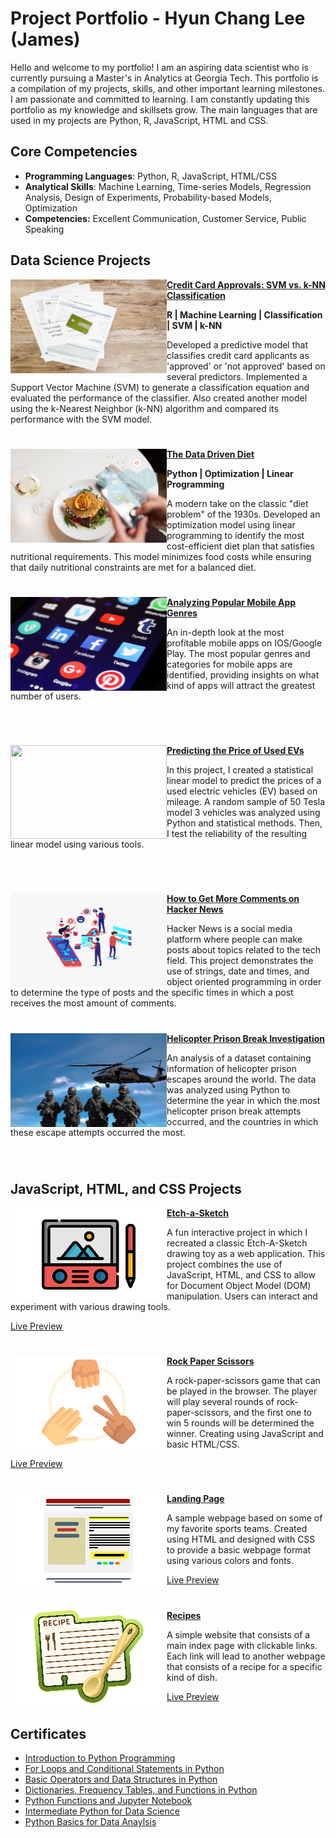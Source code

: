 # Project Portfolio - Hyun Chang Lee (James)
Hello and welcome to my portfolio! I am an aspiring data scientist who is currently pursuing a Master's in Analytics at Georgia Tech. This portfolio is a compilation of my projects, skills, and other important learning milestones. I am passionate and committed to learning. I am constantly updating this portfolio as my knowledge and skillsets grow. The main languages that are used in my projects are Python, R, JavaScript, HTML and CSS. 

## Core Competencies

- **Programming Languages**: Python, R, JavaScript, HTML/CSS
- **Analytical Skills**: Machine Learning, Time-series Models, Regression Analysis, Design of Experiments, Probability-based Models, Optimization
- **Competencies:** Excellent Communication, Customer Service, Public Speaking



## Data Science Projects

<img align="left" width="250" height="150" src="https://github.com/leegusckd/Portfolio/blob/main/Images/credit_card.jpg"> **[Credit Card Approvals: SVM vs. k-NN Classification](https://github.com/leegusckd/Classification_SVM_KNN/tree/main?tab=readme-ov-file)**

**R | Machine Learning | Classification | SVM | k-NN**

Developed a predictive model that classifies credit card applicants as 'approved' or 'not approved' based on several predictors. Implemented a Support Vector Machine (SVM) to generate a classification equation and evaluated the performance of the classifier. Also created another model using the k-Nearest Neighbor (k-NN) algorithm and compared its performance with the SVM model. 



#


<img align="left" width="250" height="150" src="https://github.com/leegusckd/Portfolio/blob/main/Images/data_diet.png"> **[The Data Driven Diet](https://github.com/leegusckd/Optimization_Diet_Problem)**

**Python | Optimization | Linear Programming**

A modern take on the classic "diet problem" of the 1930s. Developed an optimization model using linear programming to identify the most cost-efficient diet plan that satisfies nutritional requirements. This model minimizes food costs while ensuring that daily nutritional constraints are met for a balanced diet. 


#

<img align="left" width="250" height="150" src="https://github.com/leegusckd/Portfolio/blob/main/Images/apps.jpg"> **[Analyzing Popular Mobile App Genres](https://github.com/leegusckd/Appstore_analysis)**

An in-depth look at the most profitable mobile apps on IOS/Google Play. The most popular genres and categories for mobile apps are identified, providing insights on what kind of apps will attract the greatest number of users. 

<br>

#

<img align="left" width="250" height="150" src="https://github.com/leegusckd/Portfolio/blob/main/Images/cars.jpg"> **[Predicting the Price of Used EVs](https://github.com/leegusckd/Used-Car-Analysis)**

In this project, I created a statistical linear model to predict the prices of a used electric vehicles (EV) based on mileage. A random sample of 50 Tesla model 3 vehicles was analyzed using Python and statistical methods. Then, I test the reliability of the resulting linear model using various tools. 

<br>

#

<img align="left" width="250" height="150" src="https://github.com/leegusckd/Portfolio/blob/main/Images/hacker1.png"> **[How to Get More Comments on Hacker News](https://github.com/leegusckd/Analyzing-Hacker-News)**

Hacker News is a social media platform where people can make posts about topics related to the tech field. This project demonstrates the use of strings, date and times, and object oriented programming in order to determine the type of posts and the specific times in which a post receives the most amount of comments. 
<br>

#

<img align="left" width="250" height="150" src="https://github.com/leegusckd/Portfolio/blob/main/Images/police-1282330_1280.jpg"> **[Helicopter Prison Break Investigation](https://github.com/leegusckd/Helicopter-Prison-Break)**

An analysis of a dataset containing information of helicopter prison escapes around the world. The data was analyzed using Python to determine the year in which the most helicopter prison break attempts occurred, and the countries in which these escape attempts occurred the most. 

<br>

#

## JavaScript, HTML, and CSS Projects

<img align="left" width="250" height="150" src="https://github.com/leegusckd/Portfolio/blob/main/Images/output-onlinepngtools%20(1).png"> **[Etch-a-Sketch](https://github.com/leegusckd/etch-a-sketch)**

A fun interactive project in which I recreated a classic Etch-A-Sketch drawing toy as a web application. This project combines the use of JavaScript, HTML, and CSS to allow for Document Object Model (DOM) manipulation. Users can interact and experiment with various drawing tools. 

[Live Preview](https://leegusckd.github.io/etch-a-sketch/)  

#

<img align="left" width="250" height="150" src="https://github.com/leegusckd/Portfolio/blob/main/Images/output-onlinepngtools%20(2).png"> **[Rock Paper Scissors](https://github.com/leegusckd/TOP_RockPaperScissors)**

A rock-paper-scissors game that can be played in the browser. The player will play several rounds of rock-paper-scissors, and the first one to win 5 rounds will be determined the winner. Creating using JavaScript and basic HTML/CSS. 

[Live Preview](https://leegusckd.github.io/TOP_RockPaperScissors/)  

#

<img align="left" width="250" height="150" src="https://github.com/leegusckd/Portfolio/blob/main/Images/output-onlinepngtools%20(4).png"> **[Landing Page](https://github.com/leegusckd/Landing_Page)**

A sample webpage based on some of my favorite sports teams. Created using HTML and designed with CSS to provide a basic webpage format using various colors and fonts. 

[Live Preview](https://leegusckd.github.io/Landing_Page/)  

#

<img align="left" width="250" height="150" src="https://github.com/leegusckd/Portfolio/blob/main/Images/output-onlinepngtools%20(3).png"> **[Recipes](https://github.com/leegusckd/odin-recipes)**

A simple website that consists of a main index page with clickable links. Each link will lead to another webpage that consists of a recipe for a specific kind of dish. 


[Live Preview](https://leegusckd.github.io/odin-recipes/)  

#




## Certificates
- [Introduction to Python Programming](https://github.com/leegusckd/Portfolio/blob/main/Certificates/1--Introduction-to-Python-Programming.pdf)
- [For Loops and Conditional Statements in Python](https://github.com/leegusckd/Portfolio/blob/main/Certificates/2--For-Loops-and-Conditional-Statements-in-Python.pdf)
- [Basic Operators and Data Structures in Python](https://github.com/leegusckd/Portfolio/blob/main/Certificates/3--Basic-Operators-and-Data-Structures-in-Python.pdf)
- [Dictionaries, Frequency Tables, and Functions in Python](https://github.com/leegusckd/Portfolio/blob/main/Certificates/4--Dictionaries%2C-Frequency-Tables%2C-and-Functions-in-Python.pdf)
- [Python Functions and Jupyter Notebook](https://github.com/leegusckd/Portfolio/blob/main/Certificates/5--Python-Functions-and-Jupyter-Notebook.pdf)
- [Intermediate Python for Data Science](https://github.com/leegusckd/Portfolio/blob/main/Certificates/6--Intermediate-Python-for-Data-Science.pdf)
- [Python Basics for Data Anaylsis](https://github.com/leegusckd/Portfolio/blob/main/Certificates/James-Lee--Python-Basics-for-Data-Analysis%20(1).pdf)
